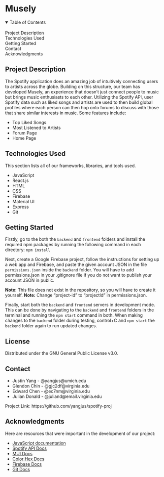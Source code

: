 # Musely

<details open>
<summary>Table of Contents</summary>
  <br>
  Project Description
  <br>
  Technologies Used
  <br>
  Getting Started
  <br>
  Contact
  <br>
  Acknowledgments
</details>
  

## Project Description
The Spotify application does an amazing job of intuitively connecting users to artists across the globe. Building on this structure, our team has developed Musely, an experience that doesn’t just connect people to music but brings music enthusiasts to each other. Utilizing the Spotify API, user Spotify data such as liked songs and artists are used to then build global profiles where each person can then hop onto forums to discuss with those that share similar interests in music. Some features include:
- Top Liked Songs
- Most Listened to Artists
- Forum Page
- Home Page

## Technologies Used
This section lists all of our frameworks, libraries, and tools used.
- JavaScript
- React.js
- HTML
- CSS
- Firebase
- Material UI
- Express
- Git

## Getting Started
Firstly, go to the both the `backend` and `frontend` folders and install the required npm packages by running the following command in each directory:
`npm install`

Next, create a Google Firebase project, follow the instructions for setting up a web app and Firebase, and paste the given account JSON in the file `permissions.json` inside the `backend` folder. You will have to add permissions.json in your .gitignore file if you do not want to publish your account JSON in public.

**Note:** This file does not exist in the repository, so you will have to create it yourself.
**Note:** Change “project-id” to “projectId” in permissions.json.

Finally, start both the `backend` and `frontend` servers in development mode. This can be done by navigating to the  `backend` and `frontend` folders in the terminal and running the `npm start` command in both. When making changes to the `backend` folder during testing, control+C and `npm start` the `backend` folder again to run updated changes.

## License
Distributed under the GNU General Public License v3.0.

## Contact
<ul>
  <li>Justin Yang - @yangjus@umich.edu</li>
  <li>Glendon Chin - @gjc2df@virginia.edu</li>
  <li>Edward Chen - @ec7nm@virginia.edu</li> 
  <li>Julian Donald - @juliand@email.virginia.edu</li> 
</ul>
Project Link: https://github.com/yangjus/spotify-proj

## Acknowledgments
Here are resources that were important in the development of our project:
- [JavaScript documentation](https://developer.mozilla.org/en-US/docs/Mozilla/Add-ons/WebExtensions/API)
- [Spotify API Docs](https://developer.spotify.com/documentation/)
- [MUI Docs](https://mui.com/)
- [Color Hex Docs](https://www.computerhope.com/)
- [Firebase Docs](https://firebase.google.com/docs)
- [Git Docs](https://docs.github.com/en)
